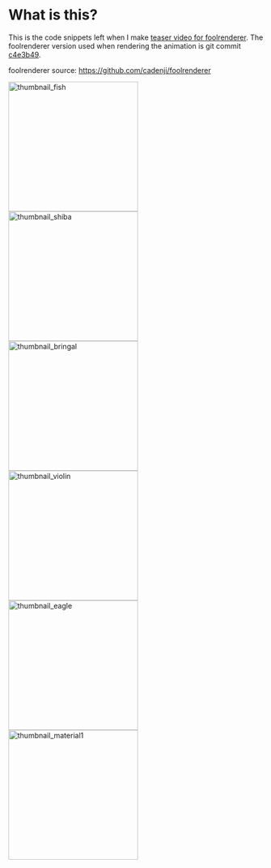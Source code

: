 # What is this?
This is the code snippets left when I make [teaser video for foolrenderer](https://youtu.be/TWN4mLcEwz8).
The foolrenderer version used when rendering the animation is git commit
[c4e3b49](https://github.com/cadenji/foolrenderer/tree/c4e3b49f306f2808c7f1a1b2565017b2c0bb5eff).

foolrenderer source: https://github.com/cadenji/foolrenderer

<img width="256" alt="thumbnail_fish" src="https://user-images.githubusercontent.com/10301447/180639153-2acc109e-bb0e-409e-8736-faa1b0d2769d.png"><img width="256" alt="thumbnail_shiba" src="https://user-images.githubusercontent.com/10301447/180639165-5fd3e176-f33a-4d57-8473-ef3f28d051b4.png"><img width="256" alt="thumbnail_bringal" src="https://user-images.githubusercontent.com/10301447/180639178-6c729581-f573-43c7-ab9f-063acd17b68b.png">
<img width="256" alt="thumbnail_violin" src="https://user-images.githubusercontent.com/10301447/180639184-9e31cf82-1dae-479c-a47d-f4167ce0f6b5.png"><img width="256" alt="thumbnail_eagle" src="https://user-images.githubusercontent.com/10301447/180639190-cc50118c-8bf8-42e4-85b2-4cbf97907422.png"><img width="256" alt="thumbnail_material1" src="https://user-images.githubusercontent.com/10301447/180639391-091dc02f-e32a-49da-8d65-b00c7da2c5ca.png">
